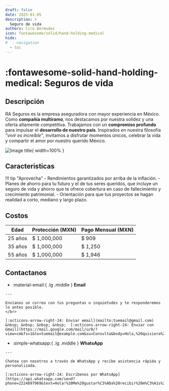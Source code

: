 ```yaml
---
draft: false
date: 2025-01-05
description: >
  Seguro de vida
authors: Ciro Bermudez
icon: fontawesome/solid/hand-holding-medical
hide: 
#  - navigation
  - toc
---
```


# :fontawesome-solid-hand-holding-medical: Seguros de vida

## Descripción

<div class="justify" markdown>

RA Seguros es la empresa aseguradora con mayor experiencia en México. Como **compañía multiramo**,
nos destacamos por nuestra solidez y una oferta altamente competitiva. Trabajamos con un
**compromiso profundo** para impulsar el **desarrollo de nuestro país**. Inspirados en
nuestra filosofía _"vivir es increíble"_, invitamos a disfrutar momentos únicos,
celebrar la vida y compartir el amor por nuestro querido México.

</div>

![Image title](https://dummyimage.com/600x200/f5f5f5/aaaaaa?text=–%20Image%20–){ width=100% }

## Caracteristicas

!!! tip "Aprovecha"
    - Rendimientos garantizados por arriba de la inflación.
    - Planes de ahorro para tu futuro y el de tus seres queridos, que incluye un seguro de vida y ahorro que te ofrece cobertura en caso de fallecimiento y crecimiento patrimonial.
    - Orientación para que tus proyectos se hagan realidad a corto, mediano y largo plazo.

## Costos

| Edad    | Protección (MXN) | Pago Mensual (MXN) |
| ------- | ---------------- | ------------------ |
| 25 años | $ 1,000,000      | $ 909              |
| 35 años | $ 1,000,000      | $ 1,250            |
| 55 años | $ 1,000,000      | $ 1,946            |

## Contactanos

<div class="grid cards" markdown>

-    :material-email:{ .lg .middle } __Email__

    ---

    Envíanos un correo con tus preguntas o inquietudes y te responderemos lo antes posible.
    </br>

    [:octicons-arrow-right-24: Enviar email](mailto:tuemail@gmail.com) &nbsp; &nbsp; &nbsp; &nbsp;  [:octicons-arrow-right-24: Enviar con Gmail](https://mail.google.com/mail/u/0/?view=cm&fs=1&to=tuemail@example.com&su=Consulta&body=Hola,%20quisiera%20más%20información.)

-    :simple-whatsapp:{ .lg .middle } __WhatsApp__

    ---

    Chatea con nosotros a través de WhatsApp y recibe asistencia rápida y personalizada.

    [:octicons-arrow-right-24: Escribenos por WhatsApp](https://api.whatsapp.com/send?phone=2224897969&text=Hola!%20Me%20gustar%C3%ADa%20recibir%20m%C3%A1s%20informaci%C3%B3n.)

</div>
